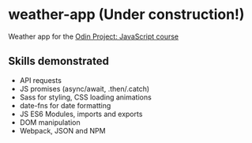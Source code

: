 # weather-app (Under construction!)

Weather app for the <a href="https://www.theodinproject.com/lessons/node-path-javascript-weather-app">Odin Project: JavaScript course</a>

## Skills demonstrated

- API requests
- JS promises (async/await, .then/.catch)
- Sass for styling, CSS loading animations
- date-fns for date formatting
- JS ES6 Modules, imports and exports
- DOM manipulation
- Webpack, JSON and NPM